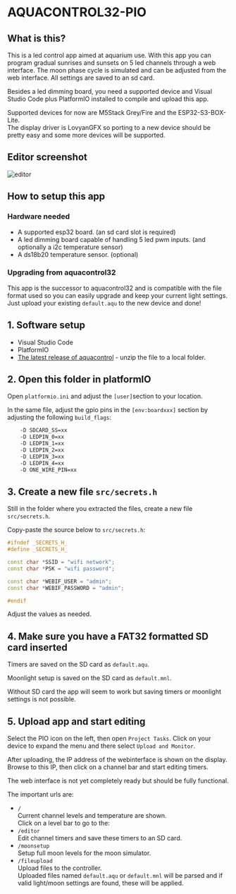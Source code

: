 # AQUACONTROL32-PIO

## What is this?

This is a led control app aimed at aquarium use. With this app you can program gradual sunrises and sunsets on 5 led channels through a web interface. The moon phase cycle is simulated and can be adjusted from the web interface. All settings are saved to an sd card.

Besides a led dimming board, you need a supported device and Visual Studio Code plus PlatformIO installed to compile and upload this app.

Supported devices for now are M5Stack Grey/Fire and the ESP32-S3-BOX-Lite.<br>The display driver is LovyanGFX so porting to a new device should be pretty easy and some more devices will be supported.

## Editor screenshot

![editor](https://github.com/user-attachments/assets/65d36678-d3d9-4f20-9c3a-0ab2893e1b3b)

## How to setup this app

### Hardware needed

- A supported esp32 board. (an sd card slot is required)
- A led dimming board capable of handling 5 led pwm inputs. (and optionally a i2c temperature sensor)
- A ds18b20 temperature sensor. (optional)

### Upgrading from aquacontrol32

This app is the successor to aquacontrol32 and is compatible with the file format used so you can easily upgrade and keep your current light settings. Just upload your existing `default.aqu` to the new device and done!

## 1. Software setup

- Visual Studio Code
- PlatformIO
- [The latest release of aquacontrol](https://github.com/CelliesProjects/aquacontrol32-pio/releases/latest) - unzip the file to a local folder.

## 2. Open this folder in platformIO

Open `platformio.ini` and adjust the `[user]`section to your location.

In the same file, adjust the gpio pins in the `[env:boardxxx]` section by adjusting the following `build_flags`:

```bash
    -D SDCARD_SS=xx
    -D LEDPIN_0=xx
    -D LEDPIN_1=xx
    -D LEDPIN_2=xx
    -D LEDPIN_3=xx
    -D LEDPIN_4=xx
    -D ONE_WIRE_PIN=xx
```

## 3. Create a new file `src/secrets.h`

Still in the folder where you extracted the files, create a new file `src/secrets.h`.

Copy-paste the source below to `src/secrets.h`:

```c++
#ifndef _SECRETS_H_
#define _SECRETS_H_

const char *SSID = "wifi network";
const char *PSK = "wifi password";

const char *WEBIF_USER = "admin";
const char *WEBIF_PASSWORD = "admin";

#endif
```

Adjust the values as needed.

## 4. Make sure you have a FAT32 formatted SD card inserted

Timers are saved on the SD card as `default.aqu`.

Moonlight setup is saved on the SD card as `default.mnl`.

Without SD card the app will seem to work but saving timers or moonlight settings is not possible.

## 5. Upload app and start editing

Select the PIO icon on the left, then open `Project Tasks`. Click on your device to expand the menu and there select `Upload and Monitor`.

After uploading, the IP address of the webinterface is shown on the display.<br>Browse to this IP, then click on a channel bar and start editing timers.

The web interface is not yet completely ready but should be fully functional.

The important urls are:

- `/`<br>Current channel levels and temperature are shown.<br>Click on a level bar to go to the:
- `/editor`<br>Edit channel timers and save these timers to an SD card.
- `/moonsetup`<br>Setup full moon levels for the moon simulator.
- `/fileupload`<br>Upload files to the controller.<br>
  Uploaded files named `default.aqu` or `default.mnl` will be parsed and if valid light/moon settings are found, these will be applied.
